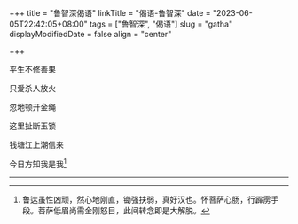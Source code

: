+++
title = "鲁智深偈语"
linkTitle = "偈语-鲁智深"
date = "2023-06-05T22:42:05+08:00"
tags = ["鲁智深", "偈语"]
slug = "gatha"
displayModifiedDate = false
align = "center"

+++



平生不修善果

只爱杀人放火

 忽地顿开金绳

这里扯断玉锁

 钱塘江上潮信来

今日方知我是我[^1]



---

[^1]: 鲁达虽性凶顽，然心地刚直，锄强扶弱，真好汉也。怀菩萨心肠，行霹雳手段。菩萨低眉尚需金刚怒目，此间转念即是大解脱。